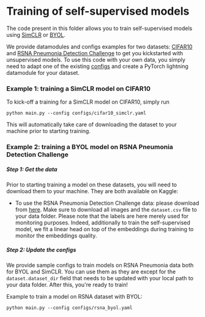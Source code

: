 # Training of self-supervised models

The code present in this folder allows you to train self-supervised models using
[SimCLR](http://proceedings.mlr.press/v119/chen20j/chen20j.pdf) or
[BYOL](https://proceedings.neurips.cc/paper/2020/file/f3ada80d5c4ee70142b17b8192b2958e-Paper.pdf). 


We provide datamodules and configs examples for two datasets: [CIFAR10](https://www.cs.toronto.edu/~kriz/cifar.html) and [RSNA Pneumonia Detection Challenge](https://www.kaggle.com/c/rsna-pneumonia-detection-challenge/overview) to get you kickstarted with unsupervised models. To use this code with your own data, you simply need to adapt one of the existing [configs](configs) 
and create a PyTorch lightning datamodule for your dataset. 


### Example 1: training a SimCLR model on CIFAR10
To kick-off a training for a SimCLR model on CIFAR10, simply run
```
python main.py --config configs/cifar10_simclr.yaml
```
This will automatically take care of downloading the dataset to your machine prior to starting training. 


### Example 2: training a BYOL model on RSNA Pneumonia Detection Challenge

##### Step 1: Get the data
Prior to starting training a model on these datasets, you will need to download them to your machine. They are both
available on Kaggle:
* To use the RSNA Pneumonia Detection Challenge data: please download from 
  [here](https://www.kaggle.com/c/rsna-pneumonia-detection-challenge/data?select=stage_2_train_images). 
  Make sure to download all images and the `dataset.csv` file to your data folder. Please note that the labels are here 
  merely used for monitoring purposes. Indeed, additionally to train the self-supervised model, we fit a linear head on top
  of the embeddings during training to monitor the embeddings quality.
  
##### Step 2: Update the configs
We provide sample configs to train models on RSNA Pneumonia data both for BYOL and SimCLR. You can use them as they are except for 
the `dataset.dataset_dir` field that needs to be updated with your local path to your data folder. 
After this, you're ready to train!

Example to train a model on RSNA dataset with BYOL:
```
python main.py --config configs/rsna_byol.yaml
```


